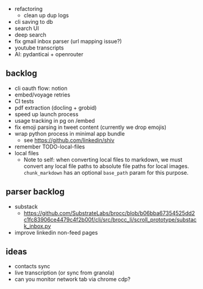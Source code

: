 - refactoring
  - clean up dup logs
- cli saving to db
- search UI
- deep search
- fix gmail inbox parser (url mapping issue?)
- youtube transcripts
- AI: pydanticai + openrouter

## backlog

- cli oauth flow: notion
- embed/voyage retries
- CI tests
- pdf extraction (docling + grobid)
- speed up launch process
- usage tracking in pg on /embed
- fix emoji parsing in tweet content (currently we drop emojis)
- wrap python process in minimal app bundle
  - see https://github.com/linkedin/shiv
- remember TODO-local-files
- local files
  - Note to self: when converting local files to markdown, we must convert any local file paths to absolute file paths for local images. `chunk_markdown` has an optional `base_path` param for this purpose.

## parser backlog

- substack
  - https://github.com/SubstrateLabs/brocc/blob/b06bba67354525dd2c1fc83906ce4479c4f2b00f/cli/src/brocc_li/scroll_prototype/substack_inbox.py
- improve linkedin non-feed pages

## ideas

- contacts sync
- live transcription (or sync from granola)
- can you monitor network tab via chrome cdp?
